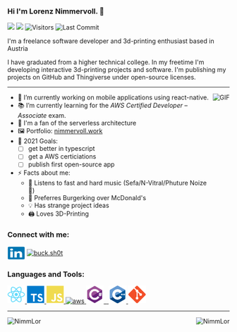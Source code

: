 <!-- <p align="left"> <img src="https://komarev.com/ghpvc/?username=NimmLor" alt="Lorenz Nimmervoll" /> </p> -->


### Hi I'm Lorenz Nimmervoll. 👋

[![](https://img.shields.io/badge/PRs-welcome-brightgreen.svg?style=flat&logo=github)](https://github.com/NimmLor)
[![](https://badges.frapsoft.com/os/v2/open-source.svg?v=103)](https://github.com/NimmLor)
<img alt="Visitors" src="https://komarev.com/ghpvc/?username=NimmLor&style=flat&labelColor=black&logo=github&label=Profile+Views&color=29bf12"/>
<img alt="Last Commit" src="https://img.shields.io/github/last-commit/NimmLor/esp8266-fastled-iot-webserver?logo=markdown&label=Last+Commit&color=29bf12&style=flat">

I'm a freelance software developer and 3d-printing enthusiast based in Austria

I have graduated from a higher technical college. In my freetime I'm developing interactive 3d-printing projects and software. I'm publishing my projects on GitHub and Thingiverse under open-source licenses.

---

<img align="right" height="250px" alt="GIF" src="https://sdk.bitmoji.com/render/panel/e0c8b93f-c246-46e8-9db2-ec0cb01ec9eb-92075198-3fcd-4714-9cbe-d0b4904d1434-v1.png?transparent=1&palette=1" />

- 📱 I’m currently working on mobile applications using react-native.<br />
- 📚 I’m currently learning for the *AWS Certified Developer – Associate* exam.<br />
- 📐 I'm a fan of the serverless architecture 
- 🖼️ Portfolio: [nimmervoll.work](https://nimmervoll.work) <br />
- 🎯 2021 Goals: 
  - [ ] get better in typescript
  - [ ] get a AWS certiciations
  - [ ] publish first open-source app
- ⚡ Facts about me:
  - 🎵 Listens to fast and hard music (Sefa/N-Vitral/Phuture Noize 🧡)
  - 🍔 Preferres Burgerking over McDonald's
  - 💡 Has strange project ideas
  - 🖨️ Loves 3D-Printing

<p align="left">
<h3 align="left">Connect with me:</h3>
<a href="https://www.linkedin.com/in/lorenz-nimmervoll-a728a5193/" target="blank"><img align="center" src="https://raw.githubusercontent.com/devicons/devicon/master/icons/linkedin/linkedin-original.svg" alt="devesh-kumar-singh-b43580136" height="30" width="40" /></a>
<a href="https://www.instagram.com/lorenz.nimmervoll/" target="blank"><img align="center" src="https://image.flaticon.com/icons/png/128/1384/1384063.png" alt="buck.sh0t" height="30" width="30" /> </a>
</p>

<h3 align="left">Languages and Tools:</h3>
<p align="left">  
    <a href="https://reactnative.dev/" target="_blank"> 
        <code><img src="https://raw.githubusercontent.com/devicons/devicon/master/icons/react/react-original.svg" alt="react-native" width="40" height="40"/></code> 
    </a>  
    <a href="https://www.typescriptlang.org/" target="_blank"> 
        <code><img src="https://raw.githubusercontent.com/devicons/devicon/master/icons/typescript/typescript-original.svg" alt="typescript" width="40" height="40"/></code>  
    </a> 
    <a href="https://developer.mozilla.org/en-US/docs/Web/JavaScript" target="_blank"> 
        <code><img src="https://raw.githubusercontent.com/devicons/devicon/master/icons/javascript/javascript-plain.svg" alt="javascript" width="40" height="40"/></code>  
    </a>
    <a href="https://aws.amazon.com" target="_blank"> 
        <img src="https://upload.wikimedia.org/wikipedia/commons/9/93/Amazon_Web_Services_Logo.svg" alt="aws" width="40" height="40"/>  
    </a> 
    <a href="https://docs.microsoft.com/en-us/dotnet/csharp/tour-of-csharp/" target="_blank"> 
        <code><img src="https://raw.githubusercontent.com/devicons/devicon/master/icons/csharp/csharp-original.svg" alt="c#" width="40" height="40"/> </code> 
    </a> 
    <a href="https://www.w3schools.com/cpp/" target="_blank"> 
        <code><img src="https://raw.githubusercontent.com/devicons/devicon/master/icons/cplusplus/cplusplus-original.svg" alt="cplusplus" width="40" height="40"/></code>  
    </a>
    <a href="https://git-scm.com/" target="_blank"> 
        <code><img src="https://raw.githubusercontent.com/devicons/devicon/master/icons/git/git-original.svg" alt="git" width="40" height="40"/></code>  
    </a> 
</p>

---

<p><img align="left" src="https://github-readme-stats.vercel.app/api/top-langs/?username=NimmLor&layout=compact&theme=midnight-purple" alt="NimmLor" /></p>
<p><img align="right" src="https://github-readme-stats.vercel.app/api?username=NimmLor&show_icons=true&theme=midnight-purple" alt="NimmLor" /></p>
